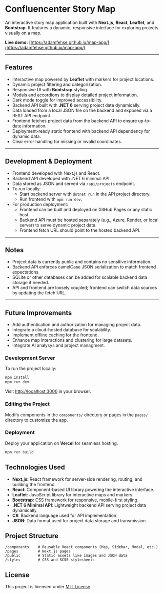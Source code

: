 # Confluencenter Story Map

An interactive story map application built with **Next.js**, **React**, **Leaflet**, and **Bootstrap**. It features a dynamic, responsive interface for exploring projects visually on a map.

**Live demo:** [https://adamfehse.github.io/map-app/](https://adamfehse.github.io/map-app/)

---

## Features

- Interactive map powered by **Leaflet** with markers for project locations.
- Dynamic project filtering and categorization.
- Responsive UI with **Bootstrap** styling.
- Modals and accordions to display detailed project information.
- Dark mode toggle for improved accessibility.
- Backend API built with **.NET 6** serving project data dynamically.
- Data loaded from a local JSON file on the backend and exposed via a REST API endpoint.
- Frontend fetches project data from the backend API to ensure up-to-date information.
- Deployment-ready static frontend with backend API dependency for dynamic data.
- Clear error handling for missing or invalid coordinates.

---

## Development & Deployment

- Frontend developed with Next.js and React.
- Backend API developed with .NET 6 minimal API.
- Data stored as JSON and served via `/api/projects` endpoint.
- To run locally:
  - Start backend server with `dotnet run` in the API project directory.
  - Run frontend with `npm run dev`.
- For production deployment:
  - Frontend can be built and deployed on GitHub Pages or any static host.
  - Backend API must be hosted separately (e.g., Azure, Render, or local server) to serve dynamic project data.
  - Frontend fetch URL should point to the hosted backend API.

---

## Notes

- Project data is currently public and contains no sensitive information.
- Backend API enforces camelCase JSON serialization to match frontend expectations.
- SQLite or other databases can be added for scalable backend data storage if needed.
- API and frontend are loosely coupled; frontend can switch data sources by updating the fetch URL.

---

## Future Improvements

- Add authentication and authorization for managing project data.
- Integrate a cloud-hosted database for scalability.
- Implement offline caching for the frontend.
- Enhance map interactions and clustering for large datasets.
- Integrate AI analysys and project managment.


### Development Server

To run the project locally:

```bash
npm install
npm run dev
```

Visit [http://localhost:3000](http://localhost:3000) in your browser.

### Editing the Project

Modify components in the `components/` directory or pages in the `pages/` directory to customize the app.

### Deployment

Deploy your application on **Vercel** for seamless hosting.

```bash
npm run build
```

## Technologies Used

- **Next.js**: React framework for server-side rendering, routing, and building the frontend.
- **React**: Component-based UI library powering the interactive interface.
- **Leaflet**: JavaScript library for interactive maps and markers.
- **Bootstrap**: CSS framework for responsive, mobile-first styling.
- **.NET 6 Minimal API**: Lightweight backend API serving project data dynamically.
- **C#**: Backend language used for API implementation.
- **JSON**: Data format used for project data storage and transmission.

## Project Structure

```
/components    # Reusable React components (Map, Sidebar, Modal, etc.)
/pages         # Next.js pages
/public        # Static assets like images and JSON data
/styles        # CSS and SCSS stylesheets
```

## License

This project is licensed under [MIT License](https://opensource.org/license/mit).


